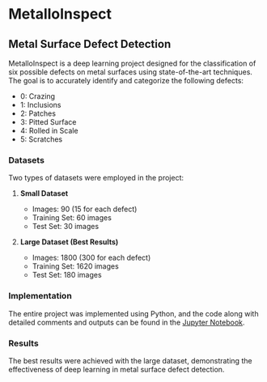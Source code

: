 # MetalloInspect

## Metal Surface Defect Detection

MetalloInspect is a deep learning project designed for the classification of six possible defects on metal surfaces using state-of-the-art techniques. The goal is to accurately identify and categorize the following defects:

- 0: Crazing
- 1: Inclusions
- 2: Patches
- 3: Pitted Surface
- 4: Rolled in Scale
- 5: Scratches

### Datasets

Two types of datasets were employed in the project:

1. **Small Dataset**
   - Images: 90 (15 for each defect)
   - Training Set: 60 images
   - Test Set: 30 images

2. **Large Dataset (Best Results)**
   - Images: 1800 (300 for each defect)
   - Training Set: 1620 images
   - Test Set: 180 images

### Implementation

The entire project was implemented using Python, and the code along with detailed comments and outputs can be found in the [Jupyter Notebook](Metal_Surface_Defects_Detection.ipynb).

### Results

The best results were achieved with the large dataset, demonstrating the effectiveness of deep learning in metal surface defect detection.
